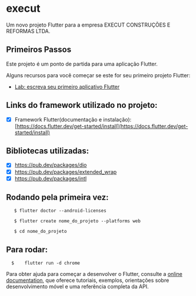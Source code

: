 # execut

Um novo projeto Flutter para a empresa EXECUT CONSTRUÇÕES E REFORMAS LTDA.

## Primeiros Passos

Este projeto é um ponto de partida para uma aplicação Flutter.

Alguns recursos para você começar se este for seu primeiro projeto Flutter:

- [Lab: escreva seu primeiro aplicativo Flutter]([https://docs.flutter.dev/get-started/codelab](https://codelabs.developers.google.com/codelabs/flutter-codelab-first?hl=pt-br#8))

## Links do framework utilizado no projeto:

   - [x] Framework Flutter(documentação e instalação):
     [https://docs.flutter.dev/get-started/install](https://docs.flutter.dev/get-started/install)


## Bibliotecas utilizadas:

  - [x] https://pub.dev/packages/dio
  - [x] https://pub.dev/packages/extended_wrap
  - [x] https://pub.dev/packages/intl

 ## Rodando pela primeira vez: 

   ```shell
      $ flutter doctor --android-licenses 
   ```

   ```shell
      $ flutter create nome_do_projeto --platforms web
   ```

   ```shell
      $ cd nome_do_projeto
   ```
   
      
## Para rodar: 
      $    flutter run -d chrome

Para obter ajuda para começar a desenvolver o Flutter, consulte a
[online documentation](https://docs.flutter.dev/), que oferece tutoriais,
exemplos, orientações sobre desenvolvimento móvel e uma referência completa da API.
